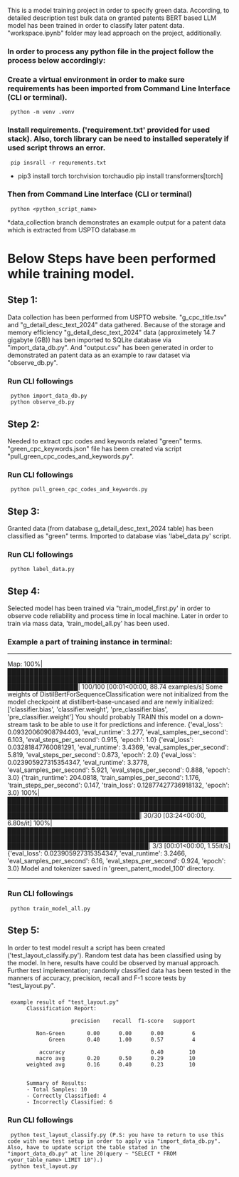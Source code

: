 This is a model training project in order to specify green data. According, to detailed description test bulk data on granted patents BERT based LLM model has been trained in order to classify later patent data.
"workspace.ipynb" folder may lead approach on the project, additionally.

### In order to process any python file in the project follow the process below accordingly:
### Create a virtual environment in order to make sure requirements has been imported from Command Line Interface (CLI or terminal).
     python -m venv .venv
### Install requirements. ('requirement.txt' provided for used stack). Also, torch library can be need to installed seperately if used script throws an error. 
     pip insrall -r requrements.txt     
*    pip3 install torch torchvision torchaudio
     pip install transformers[torch]
### Then from Command Line Interface (CLI or terminal)
     python <python_script_name>
*data_collection branch demonstrates an example output for a patent data which is extracted from USPTO database.m

# Below Steps have been performed while training model.
## Step 1:
Data collection has been performed from USPTO website. "g_cpc_title.tsv" and "g_detail_desc_text_2024" data gathered. Because of the storage and memory efficiency "g_detail_desc_text_2024" data (approximetely 14.7 gigabyte (GB)) has ben imported to SQLite database via "import_data_db.py". And "output.csv" has been generated in order to demonstrated an patent data as an example to raw dataset via "observe_db.py".
### Run CLI followings
     python import_data_db.py
     python observe_db.py
## Step 2:
Needed to extract cpc codes and keywords related "green" terms. "green_cpc_keywords.json" file has been created via script "pull_green_cpc_codes_and_keywords.py".
### Run CLI followings
     python pull_green_cpc_codes_and_keywords.py
## Step 3:
Granted data (from database g_detail_desc_text_2024 table) has been classified as "green" terms. Imported to database vias 'label_data.py' script.
### Run CLI followings
     python label_data.py
## Step 4:
Selected model has been trained via "train_model_first.py' in order to observe code reliability and process time in local machine. Later in order to train via mass data, 'train_model_all.py' has been used.
### Example a part of training instance in terminal:
***
Map: 100%|████████████████████████████████████████████████████████████████████████████████████████████████████████████████████| 100/100 [00:01<00:00, 88.74 examples/s]
Some weights of DistilBertForSequenceClassification were not initialized from the model checkpoint at distilbert-base-uncased and are newly initialized: ['classifier.bias', 'classifier.weight', 'pre_classifier.bias', 'pre_classifier.weight']
You should probably TRAIN this model on a down-stream task to be able to use it for predictions and inference.
{'eval_loss': 0.09320060908794403, 'eval_runtime': 3.277, 'eval_samples_per_second': 6.103, 'eval_steps_per_second': 0.915, 'epoch': 1.0}
{'eval_loss': 0.03281847760081291, 'eval_runtime': 3.4369, 'eval_samples_per_second': 5.819, 'eval_steps_per_second': 0.873, 'epoch': 2.0}
{'eval_loss': 0.023905927315354347, 'eval_runtime': 3.3778, 'eval_samples_per_second': 5.921, 'eval_steps_per_second': 0.888, 'epoch': 3.0}
{'train_runtime': 204.0818, 'train_samples_per_second': 1.176, 'train_steps_per_second': 0.147, 'train_loss': 0.12877427736918132, 'epoch': 3.0}
100%|██████████████████████████████████████████████████████████████████████████████████████████████████████████████████████████████████| 30/30 [03:24<00:00,  6.80s/it]
100%|████████████████████████████████████████████████████████████████████████████████████████████████████████████████████████████████████| 3/3 [00:01<00:00,  1.55it/s]
{'eval_loss': 0.023905927315354347, 'eval_runtime': 3.2466, 'eval_samples_per_second': 6.16, 'eval_steps_per_second': 0.924, 'epoch': 3.0}
Model and tokenizer saved in 'green_patent_model_100' directory.
***
### Run CLI followings
     python train_model_all.py

## Step 5:
In order to test model result a script has been created ('test_layout_classify.py'). Random test data has been classified using by the model. In here, results have could be observed by manual approach. Further test implementation; randomly classified data has been tested in the manners of accuracy, precision, recall and F-1 score tests by "test_layout.py".
###
     example result of "test_layout.py"
          Classification Report:

                        precision    recall  f1-score   support

             Non-Green       0.00      0.00      0.00         6
                 Green       0.40      1.00      0.57         4

              accuracy                           0.40        10
             macro avg       0.20      0.50      0.29        10
          weighted avg       0.16      0.40      0.23        10


          Summary of Results:
          - Total Samples: 10
          - Correctly Classified: 4
          - Incorrectly Classified: 6
          
### Run CLI followings
     python test_layout_classify.py (P.S: you have to return to use this code with new test setup in order to apply via "import_data_db.py". Also, have to update script the table stated in the "import_data_db.py" at line 20(query ~ "SELECT * FROM <your_table_name> LIMIT 10").)
     python test_layout.py